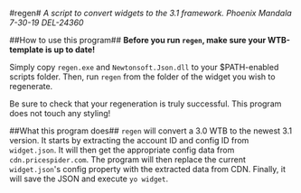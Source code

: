 #regen#
*A script to convert widgets to the 3.1 framework.*
*Phoenix Mandala*
*7-30-19*
*DEL-24360*

##How to use this program##
**Before you run `regen`, make sure your WTB-template is up to date!**

Simply copy `regen.exe` and `Newtonsoft.Json.dll` to your $PATH-enabled scripts folder. Then, run `regen` from the folder of the widget you wish to regenerate.

Be sure to check that your regeneration is truly successful. This program does not touch any styling!

##What this program does##
`regen` will convert a 3.0 WTB to the newest 3.1 version.
It starts by extracting the account ID and config ID from `widget.json`. It will then get the appropriate config data from `cdn.pricespider.com`. The program will then replace the current `widget.json`'s config property with the extracted data from CDN.
Finally, it will save the JSON and execute `yo widget`.